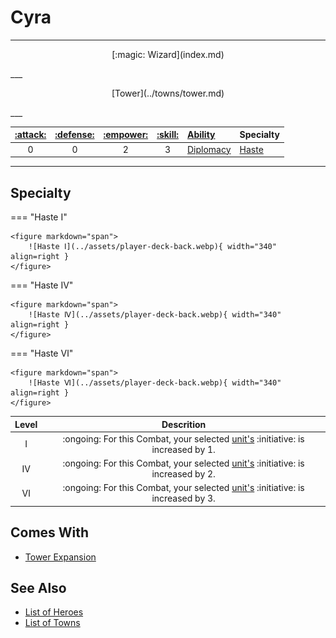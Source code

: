 # Cyra

___
<p style="text-align: center;" markdown>[:magic: Wizard](index.md)</p>
___
<p style="text-align: center;" markdown>[Tower](../towns/tower.md)</p>
___

| [:attack:](../statistics/attack.md) | [:defense:](../statistics/defense.md) | [:empower:](../statistics/power.md) | [:skill:](../statistics/knowledge.md) | [Ability](../abilities/index.md) | Specialty |
| :---: | :---: | :---: | :---: | :--- | :--- |
| 0 | 0 | 2 | 3 | [Diplomacy](../abilities/diplomacy.md) | [Haste](#specialty) |

___


## Specialty

=== "Haste Ⅰ"

    <figure markdown="span">
        ![Haste Ⅰ](../assets/player-deck-back.webp){ width="340" align=right }
    </figure>

=== "Haste Ⅳ"

    <figure markdown="span">
        ![Haste Ⅳ](../assets/player-deck-back.webp){ width="340" align=right }
    </figure>

=== "Haste Ⅵ"

    <figure markdown="span">
        ![Haste Ⅵ](../assets/player-deck-back.webp){ width="340" align=right }
    </figure>


| Level | Descrition |
| :---: | :---: |
| Ⅰ | :ongoing: For this Combat, your selected [unit's](../units/index.md) :initiative: is increased by 1. |
| Ⅳ | :ongoing: For this Combat, your selected [unit's](../units/index.md) :initiative: is increased by 2. |
| Ⅵ | :ongoing: For this Combat, your selected [unit's](../units/index.md) :initiative: is increased by 3. |


## Comes With

- [Tower Expansion](../content.md)


## See Also

- [List of Heroes](index.md)
- [List of Towns](../towns/index.md)
